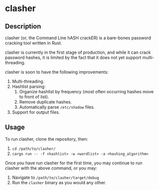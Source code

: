 # clasher

## Description

clasher (or, the Command Line hASH crackER) is a bare-bones password cracking tool written in Rust.

clasher is currently in the first stage of production, and while it can crack password hashes, it is limited by the fact that it does not yet support multi-threading.

clasher is soon to have the following improvements:

1. Multi-threading.
2. Hashlist parsing:
    1. Organize hashlist by frequency (most often occurring hashes move to front of list).
    2. Remove duplicate hashes.
    3. Automatically parse `/etc/shadow` files.
3. Support for output files.

## Usage

To run clasher, clone the repository, then:

1. `cd /path/to/clasher/`
2. `cargo run -- -f <hashlist> -w <wordlist> -a <hashing_algorithm>`

Once you have run clasher for the first time, you may continue to run clasher with the above command, or you may:

1. Navigate to `/path/to/clasher/target/debug`
2. Run the `clasher` binary as you would any other.
